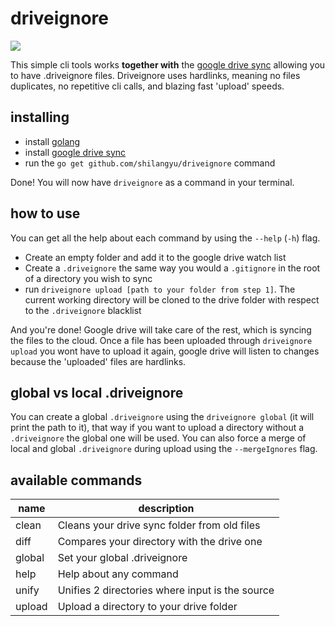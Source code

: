 # driveignore

[![](https://github.com/shilangyu/driveignore/workflows/Driveignore/badge.svg)](https://github.com/shilangyu/driveignore/actions)

This simple cli tools works **together with** the [google drive sync](https://www.google.com/drive/download/) allowing you to have .driveignore files. Driveignore uses hardlinks, meaning no files duplicates, no repetitive cli calls, and blazing fast 'upload' speeds.

## installing

- install [golang](https://golang.org/dl/)
- install [google drive sync](https://www.google.com/drive/download/)
- run the `go get github.com/shilangyu/driveignore` command

Done! You will now have `driveignore` as a command in your terminal.

## how to use

You can get all the help about each command by using the `--help` (`-h`) flag.

- Create an empty folder and add it to the google drive watch list
- Create a `.driveignore` the same way you would a `.gitignore` in the root of a directory you wish to sync
- run `driveignore upload [path to your folder from step 1]`. The current working directory will be cloned to the drive folder with respect to the `.driveignore` blacklist

And you're done! Google drive will take care of the rest, which is syncing the files to the cloud. Once a file has been uploaded through `driveignore upload` you wont have to upload it again, google drive will listen to changes because the 'uploaded' files are hardlinks.

## global vs local .driveignore

You can create a global `.driveignore` using the `driveignore global` (it will print the path to it), that way if you want to upload a directory without a `.driveignore` the global one will be used. You can also force a merge of local and global `.driveignore` during upload using the `--mergeIgnores` flag.

## available commands

| name   | description                                     |
| ------ | ----------------------------------------------- |
| clean  | Cleans your drive sync folder from old files    |
| diff   | Compares your directory with the drive one      |
| global | Set your global .driveignore                    |
| help   | Help about any command                          |
| unify  | Unifies 2 directories where input is the source |
| upload | Upload a directory to your drive folder         |
